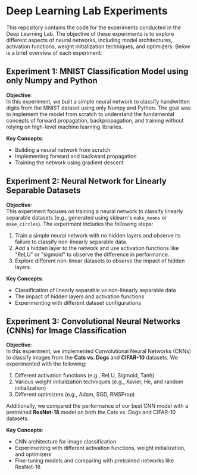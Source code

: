 # Deep Learning Lab Experiments

This repository contains the code for the experiments conducted in the Deep Learning Lab. The objective of these experiments is to explore different aspects of neural networks, including model architectures, activation functions, weight initialization techniques, and optimizers. Below is a brief overview of each experiment:

## Experiment 1: MNIST Classification Model using only Numpy and Python

**Objective**:  
In this experiment, we built a simple neural network to classify handwritten digits from the MNIST dataset using only Numpy and Python. The goal was to implement the model from scratch to understand the fundamental concepts of forward propagation, backpropagation, and training without relying on high-level machine learning libraries.

**Key Concepts**:
- Building a neural network from scratch
- Implementing forward and backward propagation
- Training the network using gradient descent

## Experiment 2: Neural Network for Linearly Separable Datasets

**Objective**:  
This experiment focuses on training a neural network to classify linearly separable datasets (e.g., generated using sklearn's `make_moons` or `make_circles`). The experiment includes the following steps:
1. Train a simple neural network with no hidden layers and observe its failure to classify non-linearly separable data.
2. Add a hidden layer to the network and use activation functions like "ReLU" or "sigmoid" to observe the difference in performance.
3. Explore different non-linear datasets to observe the impact of hidden layers.

**Key Concepts**:
- Classification of linearly separable vs non-linearly separable data
- The impact of hidden layers and activation functions
- Experimenting with different dataset configurations

## Experiment 3: Convolutional Neural Networks (CNNs) for Image Classification

**Objective**:  
In this experiment, we implemented Convolutional Neural Networks (CNNs) to classify images from the **Cats vs. Dogs** and **CIFAR-10** datasets. We experimented with the following:
1. Different activation functions (e.g., ReLU, Sigmoid, Tanh)
2. Various weight initialization techniques (e.g., Xavier, He, and random initialization)
3. Different optimizers (e.g., Adam, SGD, RMSProp)

Additionally, we compared the performance of our best CNN model with a pretrained **ResNet-18** model on both the Cats vs. Dogs and CIFAR-10 datasets.

**Key Concepts**:
- CNN architecture for image classification
- Experimenting with different activation functions, weight initialization, and optimizers
- Fine-tuning models and comparing with pretrained networks like ResNet-18


